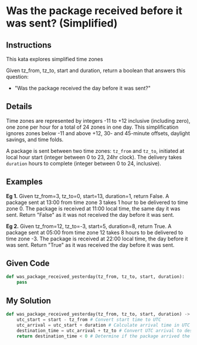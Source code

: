 # Was the package received before it was sent? (Simplified)

## Instructions

This kata explores simplified time zones

Given tz_from, tz_to, start and duration, return a boolean that answers this question:

- "Was the package received the day before it was sent?"

## Details

Time zones are represented by integers -11 to +12 inclusive (including zero), one zone per hour for a total of 24 zones in one day. This simplification ignores zones below -11 and above +12, 30- and 45-minute offsets, daylight savings, and time folds.

A package is sent between two time zones: `tz_from` and `tz_to`, initiated at local hour start (integer between 0 to 23, 24hr clock). The delivery takes `duration` hours to complete (integer between 0 to 24, inclusive).

## Examples

**Eg 1.**
Given tz_from=3, tz_to=0, start=13, duration=1, return False. A package sent at 13:00 from time zone 3 takes 1 hour to be delivered to time zone 0. The package is received at 11:00 local time, the same day it was sent. Return "False" as it was not received the day before it was sent.

**Eg 2.**
Given tz_from=12, tz_to=-3, start=5, duration=8, return True. A package sent at 05:00 from time zone 12 takes 8 hours to be delivered to time zone -3. The package is received at 22:00 local time, the day before it was sent. Return "True" as it was received the day before it was sent.

## Given Code
```python
def was_package_received_yesterday(tz_from, tz_to, start, duration):
    pass
```

## My Solution
```python
def was_package_received_yesterday(tz_from, tz_to, start, duration) -> bool:    
    utc_start = start - tz_from # Convert start time to UTC    
    utc_arrival = utc_start + duration # Calculate arrival time in UTC   
    destination_time = utc_arrival + tz_to # Convert UTC arrival to destination local time
    return destination_time < 0 # Determine if the package arrived the day before

```
